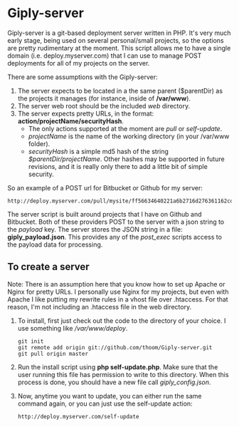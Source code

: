 Giply-server
============

Giply-server is a git-based deployment server written in PHP. It's very much early stage, being used on several
personal/small projects, so the options are pretty rudimentary at the moment. This script allows me to
have a single domain (i.e. deploy.myserver.com) that I can use to manage POST deployments for all of my projects on the
server.

There are some assumptions with the Giply-server:

 1. The server expects to be located in a the same parent ($parentDir) as the projects it manages (for instance, inside of __/var/www__).
 2. The server web root should be the included _web_ directory.
 3. The server expects pretty URLs, in the format: __action/projectName/securityHash__.
    * The only actions supported at the moment are _pull_ or _self-update_.
    * _projectName_ is the name of the working directory (in your /var/www folder).
    * _securityHash_ is a simple md5 hash of the string _$parentDir/projectName_. Other hashes may be supported in future
      revisions, and it is really only there to add a little bit of simple security.

So an example of a POST url for Bitbucket or Github for my server:

    http://deploy.myserver.com/pull/mysite/ff56634640221a6b2716d276361162cd

The server script is built around projects that I have on Github and Bitbucket. Both of these providers POST to the server
with a json string to the _payload_ key. The server stores the JSON string in a file: **giply_payload.json**. This provides
any of the *post_exec* scripts access to the payload data for processing.

To create a server
------------------

Note: There is an assumption here that you know how to set up Apache or Nginx for pretty URLs. I personally use Nginx
for my projects, but even with Apache I like putting my rewrite rules in a vhost file over .htaccess. For that reason,
I'm not including an .htaccess file in the web directory.

 1. To install, first just check out the code to the directory of your choice. I use something like */var/www/deploy*.

        git init
        git remote add origin git://github.com/thoom/Giply-server.git
        git pull origin master

 2. Run the install script using __php self-update.php__. Make sure that the user running this file has permission to write to
    this directory. When this process is done, you should have a new file call *giply_config.json*.
 3. Now, anytime you want to update, you can either run the same command again, or you can just use the self-update action:

        http://deploy.myserver.com/self-update
